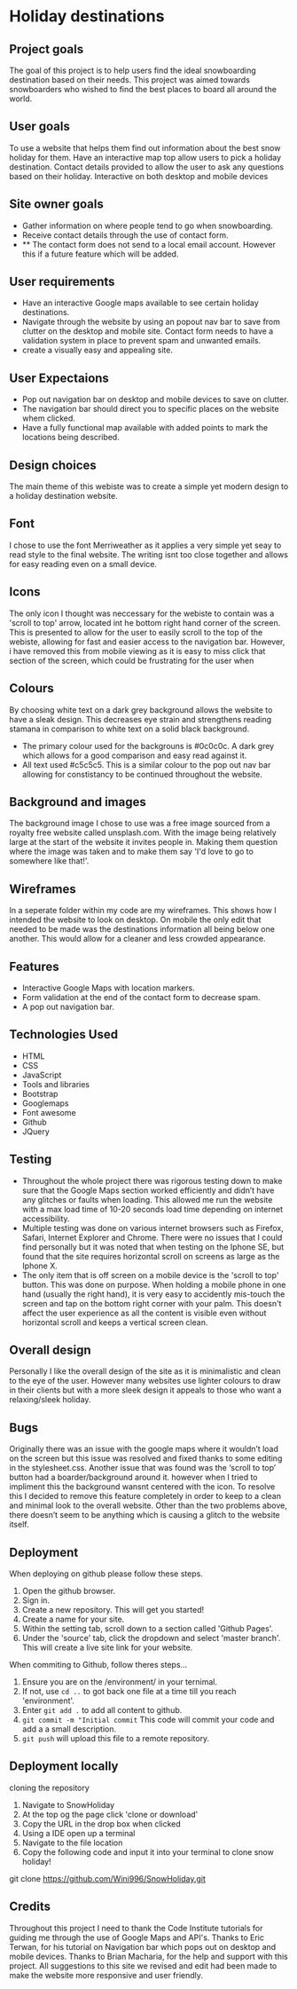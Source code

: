 # Holiday destinations

## Project goals
The goal of this project is to help users find the ideal snowboarding destination based on their needs. 
This project was aimed towards snowboarders who wished to find the best places to board all around the world.

## User goals
To use a website that helps them find out information about the best snow holiday for them.
Have an interactive map top allow users to pick a holiday destination.
Contact details provided to allow the user to ask any questions based on their holiday.
Interactive on both desktop and mobile devices

## Site owner goals
* Gather information on where people tend to go when snowboarding.
* Receive contact details through the use of contact form. 
* ** The contact form does not send to a local email account. However this if a future feature which will be added.

## User requirements
* Have an interactive Google maps available to see certain holiday destinations.
* Navigate through the website by using an popout nav bar to save from clutter on the desktop and mobile site.
Contact form needs to have a validation system in place to prevent spam and unwanted emails.
* create a visually easy and appealing site.

## User Expectaions
* Pop out navigation bar on desktop and mobile devices to save on clutter.
* The navigation bar should direct you to specific places on the website whem clicked.
* Have a fully functional map available with added points to mark the locations being described.

## Design choices 
The main theme of this webiste was to create a simple yet modern design to a holiday destination website. 

## Font
I chose to use the font Merriweather as it applies a very simple yet seay to read style to the final website. The writing isnt too close together and allows for easy reading even on a small device.

## Icons
The only icon I thought was neccessary for the webiste to contain was a 'scroll to top' arrow, located int he bottom right hand corner of the screen.
This is presented to allow for the user to easily scroll to the top of the webiste, allowing for fast and easier access to the navigation bar. 
However, i have removed this from mobile viewing as it is easy to miss click that section of the screen, which could be frustrating for the user when 

## Colours
By choosing white text on a dark grey background allows the website to have a sleak design. 
This decreases eye strain and strengthens reading stamana in comparison to white text on a solid black background.
* The primary colour used for the backgrouns is #0c0c0c. A dark grey which allows for a good comparison and easy read against it.
* All text used #c5c5c5. This is a similar colour to the pop out nav bar allowing for constistancy to be continued throughout the website.

## Background and images
The background image I chose to use was a free image sourced from a royalty free website called unsplash.com. 
With the image being relatively large at the start of the website it invites people in. Making them question where the image was taken and to make them say 'I'd love to go to somewhere like that!'.

## Wireframes
In a seperate folder within my code are my wireframes. This shows how I intended the website to look on desktop. On mobile the only edit that needed to be made was the destinations information all being 
below one another. This would allow for a cleaner and less crowded appearance. 

## Features
* Interactive Google Maps with location markers.
* Form validation at the end of the contact form to decrease spam.
* A pop out navigation bar.

## Technologies Used
* HTML
* CSS
* JavaScript
* Tools and libraries
* Bootstrap
* Googlemaps
* Font awesome
* Github
* JQuery

## Testing
* Throughout the whole project there was rigorous testing down to make sure that the Google Maps section worked efficiently and didn’t have any glitches or faults when loading. This allowed me run the website 
with a max load time of 10-20 seconds load time depending on internet accessibility.
* Multiple testing was done on various internet browsers such as Firefox, Safari, Internet Explorer and Chrome. There were no issues that I could find personally but it was noted that when testing on the Iphone SE, 
but found that the site requires horizontal scroll on screens as large as the Iphone X. 
* The only item that is off screen on a mobile device is the 'scroll to top' button. This was done on purpose. When holding a mobile phone in one hand (usually the right hand), it is very easy to accidently mis-touch 
the screen and tap on the bottom right corner with your palm. This doesn't affect the user experience as all the content is visible even without horizontal scroll and keeps a vertical screen clean.  

## Overall design
Personally I like the overall design of the site as it is minimalistic and clean to the eye of the user. However many websites use lighter colours to draw in their clients but with a more sleek design it appeals to 
those who want a relaxing/sleek holiday.

## Bugs
Originally there was an issue with the google maps where it wouldn’t load on the screen but this issue was resolved and fixed thanks to some editing in the stylesheet.css.
Another issue that was found was the ‘scroll to top’ button had a boarder/background around it. however when I tried to impliment this the background wansnt centered with the icon. 
To resolve this I decided to remove this feature completely in order to keep to a clean and minimal look to the overall website. 
Other than the two problems above, there doesn’t seem to be anything which is causing a glitch to the website itself. 

## Deployment
When deploying on github please follow these steps.
1. Open the github browser.
2. Sign in.
3. Create a new repository. This will get you started!
4. Create a name for your site.
5. Within the setting tab, scroll down to a section called 'Github Pages'.
6. Under the 'source' tab, click the dropdown and select 'master branch'. This will create a live site link for your website.

When commiting to Github, follow theres steps...
1. Ensure you are on the /environment/ in your ternimal.
2. If not, use `cd ..` to got back one file at a time till you reach 'environment'.
3. Enter `git add .` to add all content to github.
4. `git commit -m "Initial commit` This code will commit your code and add a a small description.
5. `git push` will upload this file to a remote repository.

## Deployment locally
cloning the repository
1. Navigate to SnowHoliday
2. At the top og the page click 'clone or download'
3. Copy the URL in the drop box when clicked
4. Using a IDE open up a terminal
5. Navigate to the file location
6. Copy the following code and input it into your terminal to clone snow holiday!

git clone https://github.com/Wini996/SnowHoliday.git 

## Credits
Throughout this project I need to thank the Code Institute tutorials for guiding me through the use of Google Maps and API's.
Thanks to Eric Terwan, for his tutorial on Navigation bar which pops out on desktop and mobile devices.
Thanks to Brian Macharia, for the help and support with this project. All suggestions to this site we revised and edit had been made to make the website more responsive and user friendly. 
